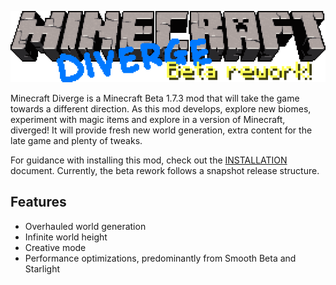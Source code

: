 <p align="center">
    <img src="mcdiverge-logo.png">
</p>

Minecraft Diverge is a Minecraft Beta 1.7.3 mod that will take the game towards a different direction. As this mod develops, explore new biomes, experiment with magic items and explore in a version of Minecraft, diverged! It will provide fresh new world generation, extra content for the late game and plenty of tweaks.

For guidance with installing this mod, check out the [INSTALLATION](INSTALLATION.md) document. Currently, the beta rework follows a snapshot release structure.

## Features
- Overhauled world generation
- Infinite world height
- Creative mode
- Performance optimizations, predominantly from Smooth Beta and Starlight
